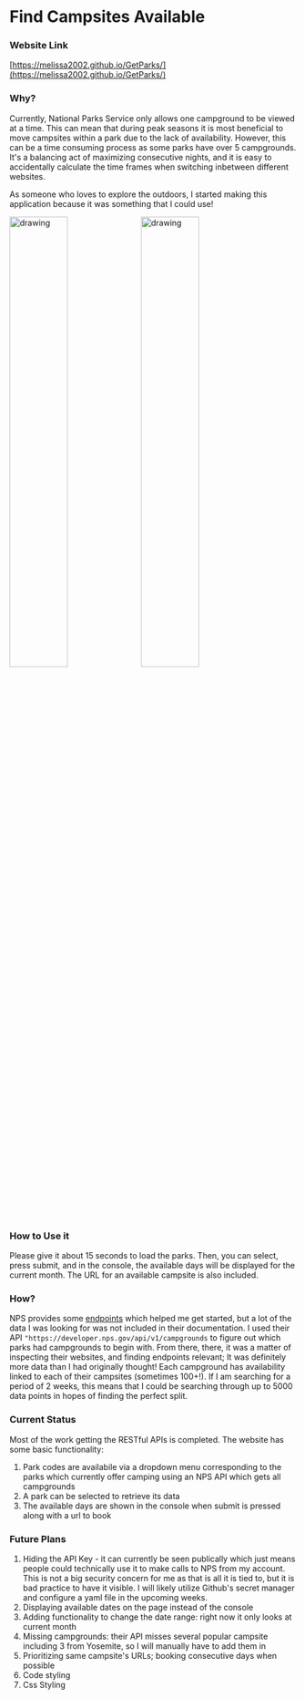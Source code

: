 # Find Campsites Available
### Website Link
[https://melissa2002.github.io/GetParks/](https://melissa2002.github.io/GetParks/)

### Why?
Currently, National Parks Service only allows one campground to be viewed at a time. This can mean that during peak seasons it is most beneficial to move campsites within a park due to the lack of availability. 
However, this can be a time consuming process as some parks have over 5 campgrounds. It's a balancing act of maximizing consecutive nights, and it is easy to accidentally calculate the time 
frames when switching inbetween different websites.

As someone who loves to explore the outdoors, I started making this application because it was something that I could use!


<img src="https://github.com/user-attachments/assets/c4ae2ba9-cced-46fb-8397-fe90b1c519af" alt="drawing" width="45%"/>
<img src="https://github.com/user-attachments/assets/6f6439bb-b5aa-4c79-b64f-63c8b59db449" alt="drawing" width="45%"/>


### How to Use it
Please give it about 15 seconds to load the parks. Then, you can select, press submit, and in the console, the available days will be displayed for the current month.
The URL for an available campsite is also included.

### How?
NPS provides some [endpoints](https://www.nps.gov/subjects/developer/api-documentation.htm) which helped me get started, but a lot of the data I was looking for was
not included in their documentation. I used their API `"https://developer.nps.gov/api/v1/campgrounds` to figure out which parks had campgrounds to begin with. From there, 
there, it was a matter of inspecting their websites, and finding endpoints relevant; It was definitely more data than I had originally thought! Each campground has availability
linked to each of their campsites (sometimes 100+!). If I am searching for a period of 2 weeks, this means that I could be searching through up to 5000 data points in hopes
of finding the perfect split.

### Current Status
Most of the work getting the RESTful APIs is completed. The website has some basic functionality:
1. Park codes are availabile via a dropdown menu corresponding to the parks which currently offer camping using an NPS API which gets all campgrounds
2. A park can be selected to retrieve its data
3. The available days are shown in the console when submit is pressed along with a url to book

### Future Plans
1. Hiding the API Key - it can currently be seen publically which just means people could technically use it to make calls to NPS from my account. This is not a big security concern for me as that is all it is tied to, but it is bad practice to have it visible. I will likely utilize Github's secret manager and configure a yaml file in the upcoming weeks.
2. Displaying available dates on the page instead of the console
3. Adding functionality to change the date range: right now it only looks at current month
4. Missing campgrounds: their API misses several popular campsite including 3 from Yosemite, so I will manually have to add them in
5. Prioritizing same campsite's URLs; booking consecutive days when possible
6. Code styling
7. Css Styling
